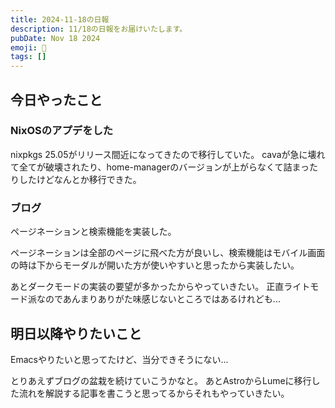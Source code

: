 ```yaml
---
title: 2024-11-18の日報
description: 11/18の日報をお届けいたします。
pubDate: Nov 18 2024
emoji: 🦊
tags: []
---
```


## 今日やったこと

### NixOSのアプデをした

nixpkgs 25.05がリリース間近になってきたので移行していた。
cavaが急に壊れて全てが破壊されたり、home-managerのバージョンが上がらなくて詰まったりしたけどなんとか移行できた。

### ブログ

ページネーションと検索機能を実装した。

ページネーションは全部のページに飛べた方が良いし、検索機能はモバイル画面の時は下からモーダルが開いた方が使いやすいと思ったから実装したい。

あとダークモードの実装の要望が多かったからやっていきたい。
正直ライトモード派なのであんまりありがた味感じないところではあるけれども...

## 明日以降やりたいこと

Emacsやりたいと思ってたけど、当分できそうにない...

とりあえずブログの盆栽を続けていこうかなと。
あとAstroからLumeに移行した流れを解説する記事を書こうと思ってるからそれもやっていきたい。
